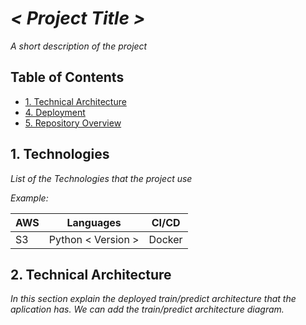 # *< Project Title >*

*A short description of the project*

## Table of Contents

* [1. Technical Architecture](1-Technical-Architecture)
* [4. Deployment](4-Deployment)
* [5. Repository Overview](5-Repository-Overview)

## 1. Technologies

*List of the Technologies that the project use*

*Example:*

|AWS|Languages|CI/CD|
|---|---------|-----|
|S3|Python < Version >|Docker|


## 2. Technical Architecture
*In this section explain the deployed train/predict architecture that the aplication has.*
*We can add the train/predict architecture diagram.*
